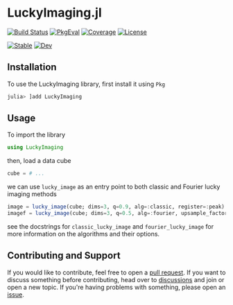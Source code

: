 # LuckyImaging.jl

[![Build Status](https://github.com/JuliaHCI/LuckyImaging.jl/actions/workflows/CI.yml/badge.svg?branch=main)](https://github.com/JuliaHCI/LuckyImaging.jl/actions/workflows/CI.yml?query=branch%3Amain)
[![PkgEval](https://juliaci.github.io/NanosoldierReports/pkgeval_badges/L/LuckyImaging.svg)](https://juliaci.github.io/NanosoldierReports/pkgeval_badges/report.html)
[![Coverage](https://codecov.io/gh/JuliaHCI/LuckyImaging.jl/branch/main/graph/badge.svg)](https://codecov.io/gh/JuliaHCI/LuckyImaging.jl)
[![License](https://img.shields.io/badge/License-MIT-yellow.svg)](LICENSE)

[![Stable](https://img.shields.io/badge/docs-stable-blue.svg)](https://juliahci.github.io/LuckyImaging.jl/stable)
[![Dev](https://img.shields.io/badge/docs-dev-blue.svg)](https://juliahci.github.io/LuckyImaging.jl/dev)

## Installation

To use the LuckyImaging library, first install it using `Pkg`

```julia
julia> ]add LuckyImaging
```

## Usage

To import the library

```julia
using LuckyImaging
```

then, load a data cube

```julia
cube = # ...
```

we can use `lucky_image` as an entry point to both classic and Fourier lucky imaging methods

```julia
image = lucky_image(cube; dims=3, q=0.9, alg=:classic, register=:peak)
imagef = lucky_image(cube; dims=3, q=0.5, alg=:fourier, upsample_factor=10)
```

see the docstrings for `classic_lucky_image` and `fourier_lucky_image` for more information on the algorithms and their options.

## Contributing and Support

If you would like to contribute, feel free to open a [pull request](https://github.com/juliahci/LuckyImaging.jl/pulls). If you want to discuss something before contributing, head over to [discussions](https://github.com/juliahci/LuckyImaging.jl/discussions) and join or open a new topic. If you're having problems with something, please open an [issue](https://github.com/juliahci/LuckyImaging.jl/issues).
